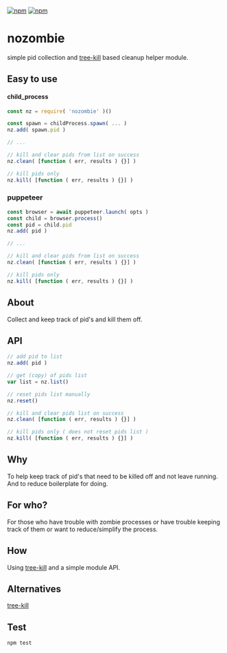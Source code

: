 [![npm](https://img.shields.io/npm/v/nozombie.svg?maxAge=3600&style=flat-square)](https://www.npmjs.com/package/nozombie)
[![npm](https://img.shields.io/npm/l/nozombie.svg?maxAge=3600&style=flat-square)](https://github.com/talmobi/nozombie/blob/master/LICENSE)

#  nozombie
simple pid collection and [tree-kill](https://www.npmjs.com/package/tree-kill) based cleanup helper module.

## Easy to use

#### child_process
```javascript
const nz = require( 'nozombie' )()

const spawn = childProcess.spawn( ... )
nz.add( spawn.pid )

// ...

// kill and clear pids from list on success
nz.clean( [function ( err, results ) {}] )

// kill pids only
nz.kill( [function ( err, results ) {}] )
```

### puppeteer
```javascript
const browser = await puppeteer.launch( opts )
const child = browser.process()
const pid = child.pid
nz.add( pid )

// ...

// kill and clear pids from list on success
nz.clean( [function ( err, results ) {}] )

// kill pids only
nz.kill( [function ( err, results ) {}] )
```

## About

Collect and keep track of pid's and kill them off.

## API
```javascript
// add pid to list
nz.add( pid )

// get (copy) of pids list
var list = nz.list()

// reset pids list manually
nz.reset()

// kill and clear pids list on success
nz.clean( [function ( err, results ) {}] )

// kill pids only ( does not reset pids list )
nz.kill( [function ( err, results ) {}] )
```

## Why

To help keep track of pid's that need to be killed off and not leave running. And to reduce boilerplate for doing.

## For who?

For those who have trouble with zombie processes or have trouble keeping track of them or want to reduce/simplify the process.

## How

Using [tree-kill](https://www.npmjs.com/package/tree-kill)  and a simple module API.

## Alternatives
[tree-kill](https://www.npmjs.com/package/tree-kill)

## Test
```
npm test
```
